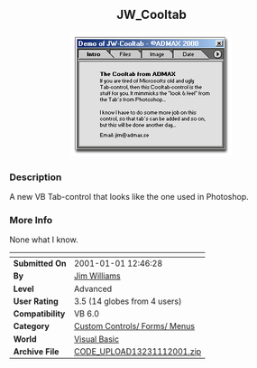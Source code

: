 ﻿<div align="center">

## JW\_Cooltab

<img src="PIC200012311245106109.gif">
</div>

### Description

A new VB Tab-control that looks like the one used in Photoshop.
 
### More Info
 
None what I know.


<span>             |<span>
---                |---
**Submitted On**   |2001-01-01 12:46:28
**By**             |[Jim Williams](https://github.com/Planet-Source-Code/PSCIndex/blob/master/ByAuthor/jim-williams.md)
**Level**          |Advanced
**User Rating**    |3.5 (14 globes from 4 users)
**Compatibility**  |VB 6\.0
**Category**       |[Custom Controls/ Forms/  Menus](https://github.com/Planet-Source-Code/PSCIndex/blob/master/ByCategory/custom-controls-forms-menus__1-4.md)
**World**          |[Visual Basic](https://github.com/Planet-Source-Code/PSCIndex/blob/master/ByWorld/visual-basic.md)
**Archive File**   |[CODE\_UPLOAD13231112001\.zip](https://github.com/Planet-Source-Code/jim-williams-jw-cooltab__1-13978/archive/master.zip)








